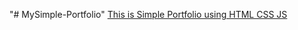 "# MySimple-Portfolio" 
<a href="C:/Portfolio/index.html">This is Simple Portfolio using HTML CSS JS</a>
